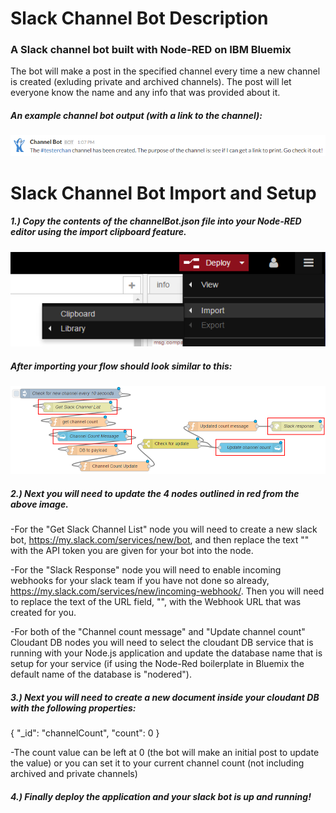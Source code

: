 # Slack Channel Bot Description
### A Slack channel bot built with Node-RED on IBM Bluemix

The bot will make a post in the specified channel every time a new channel is created (exluding private and archived channels). The post will let everyone know the name and any info that was provided about it.

##### An example channel bot output (with a link to the channel):
![alt tag](https://github.com/franklsm1/SlackChannelBot/blob/master/exampleBot2.png)

# Slack Channel Bot Import and Setup
##### 1.) Copy the contents of the channelBot.json file into your Node-RED editor using the import clipboard feature.

![alt tag](https://github.com/franklsm1/SlackChannelBot/blob/master/import.PNG)


##### After importing your flow should look similar to this:
![alt tag](https://github.com/franklsm1/SlackChannelBot/blob/master/nodeFlow.PNG)

##### 2.) Next you will need to update the 4 nodes outlined in red from the above image.
  
  -For the "Get Slack Channel List" node you will need to create a new slack bot, https://my.slack.com/services/new/bot, and then replace the text "<Slack API Bot Token Goes Here>" with the API token you are given for your bot into the node.
  
  -For the "Slack Response" node you will need to enable incoming webhooks for your slack team if you have not done so already, https://my.slack.com/services/new/incoming-webhook/. Then you will need to replace the text of the URL field, "<Slack Incoming Webhook URL Goes Here>", with the Webhook URL that was created for you.
  
  -For both of the "Channel count message" and "Update channel count" Cloudant DB nodes you will need to select the cloudant DB service that is running with your Node.js application and update the database name that is setup for your service (if using the Node-Red boilerplate in Bluemix the default name of the database is "nodered").
  
##### 3.) Next you will need to create a new document inside your cloudant DB with the following properties:
  
  {
    "_id": "channelCount",
    "count": 0
  }
  
  -The count value can be left at 0 (the bot will make an initial post to update the value) or you can set it to your current channel count (not including archived and private channels)
  
##### 4.) Finally deploy the application and your slack bot is up and running!
